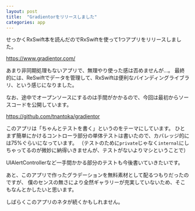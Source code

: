 ```yaml
---
layout: post
title:  "Gradientorをリリースしました"
categories: app
---
```


せっかくRxSwift本を読んだのでRxSwiftを使って1つアプリをリリースしました。

<https://www.gradientor.com/>

あまり非同期処理もないアプリで、無理やり使った感は否めませんが…。
最終的には、ReSwiftでデータを管理して、RxSwiftは便利なバインディングライブラリ、という感じになりました。

なお、途中でオープンソースにするのは手間がかかるので、今回は最初からソースコードを公開しています。

<https://github.com/tnantoka/gradientor>

このアプリは「ちゃんとテストを書く」というのをテーマにしています。
ひとまず簡単にかけるコントローラ部分の単体テストは書いたので、カバレッジ的には75%ぐらいになっています。
（テストのために`private`じゃなく`internal`にしちゃってるのが微妙に納得いきませんが、テストがないよりマシということで）

UIAlertControllerなど一手間かかる部分のテストも今後書いていきたいです。

あと、このアプリで作ったグラデーションを無料素材として配るつもりだったのですが、
僕のセンスの無さにより全然ギャラリーが充実していないため、そこもなんとかしたいと思います。

しばらくこのアプリのネタが続くかもしれません。
